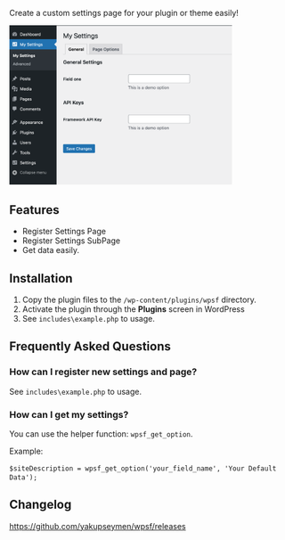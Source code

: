 Create a custom settings page for your plugin or theme easily!

<img src="screenshot.png" alt="Screenshot" width="400"/>

## Features
* Register Settings Page
* Register Settings SubPage
* Get data easily.

## Installation

1. Copy the plugin files to the `/wp-content/plugins/wpsf` directory.
2. Activate the plugin through the **Plugins** screen in WordPress
3. See `includes\example.php` to usage.

## Frequently Asked Questions

### How can I register new settings and page?

See `includes\example.php` to usage.

### How can I get my settings?
You can use the helper function: `wpsf_get_option`.

Example:
``````
$siteDescription = wpsf_get_option('your_field_name', 'Your Default Data');
``````

## Changelog
https://github.com/yakupseymen/wpsf/releases
